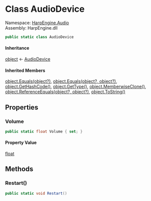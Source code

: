 # <a id="HarpEngine_Audio_AudioDevice"></a> Class AudioDevice

Namespace: [HarpEngine.Audio](HarpEngine.Audio.md)  
Assembly: HarpEngine.dll  

```csharp
public static class AudioDevice
```

#### Inheritance

[object](https://learn.microsoft.com/dotnet/api/system.object) ← 
[AudioDevice](HarpEngine.Audio.AudioDevice.md)

#### Inherited Members

[object.Equals\(object?\)](https://learn.microsoft.com/dotnet/api/system.object.equals\#system\-object\-equals\(system\-object\)), 
[object.Equals\(object?, object?\)](https://learn.microsoft.com/dotnet/api/system.object.equals\#system\-object\-equals\(system\-object\-system\-object\)), 
[object.GetHashCode\(\)](https://learn.microsoft.com/dotnet/api/system.object.gethashcode), 
[object.GetType\(\)](https://learn.microsoft.com/dotnet/api/system.object.gettype), 
[object.MemberwiseClone\(\)](https://learn.microsoft.com/dotnet/api/system.object.memberwiseclone), 
[object.ReferenceEquals\(object?, object?\)](https://learn.microsoft.com/dotnet/api/system.object.referenceequals), 
[object.ToString\(\)](https://learn.microsoft.com/dotnet/api/system.object.tostring)

## Properties

### <a id="HarpEngine_Audio_AudioDevice_Volume"></a> Volume

```csharp
public static float Volume { set; }
```

#### Property Value

 [float](https://learn.microsoft.com/dotnet/api/system.single)

## Methods

### <a id="HarpEngine_Audio_AudioDevice_Restart"></a> Restart\(\)

```csharp
public static void Restart()
```

